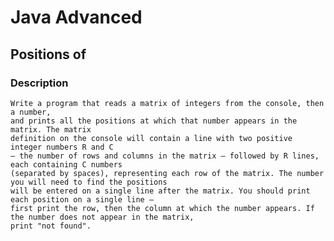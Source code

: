 # Java Advanced

## Positions of

### Description
    Write a program that reads a matrix of integers from the console, then a number,
    and prints all the positions at which that number appears in the matrix. The matrix
    definition on the console will contain a line with two positive integer numbers R and C
    – the number of rows and columns in the matrix – followed by R lines, each containing C numbers 
    (separated by spaces), representing each row of the matrix. The number you will need to find the positions 
    will be entered on a single line after the matrix. You should print each position on a single line – 
    first print the row, then the column at which the number appears. If the number does not appear in the matrix,
    print "not found".
